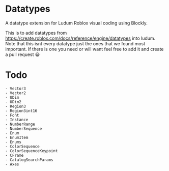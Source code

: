 # Datatypes
A datatype extension for Ludum Roblox visual coding using Blockly.

This is to add datatypes from https://create.roblox.com/docs/reference/engine/datatypes into ludum. Note that this isnt every datatype just the ones that we found most important. If there is one you need or will want feel free to add it and create a pull request 😀

# Todo
```
- Vector3
- Vector2
- UDim
- UDim2
- Region3
- Region3int16
- Font
- Instance
- NumberRange
- NumberSequence
- Enum
- EnumItem
- Enums
- ColorSequence
- ColorSequenceKeypoint
- CFrame
- CatalogSearchParams
- Axes
```
